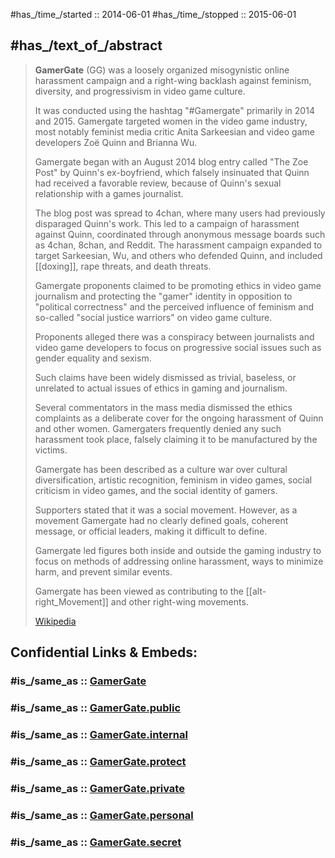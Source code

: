 
#has_/time_/started :: 2014-06-01 
#has_/time_/stopped :: 2015-06-01 

## #has_/text_of_/abstract 

> **GamerGate** (GG) was a loosely organized misogynistic online harassment campaign 
> and a right-wing backlash against feminism, diversity, 
> and progressivism in video game culture. 
> 
> It was conducted using the hashtag "#Gamergate" primarily in 2014 and 2015. 
> Gamergate targeted women in the video game industry, 
> most notably feminist media critic Anita Sarkeesian 
> and video game developers Zoë Quinn and Brianna Wu. 
>
> Gamergate began with an August 2014 blog entry called "The Zoe Post" 
> by Quinn's ex-boyfriend, which falsely insinuated that Quinn had received a favorable review, 
> because of Quinn's sexual relationship with a games journalist. 
> 
> The blog post was spread to 4chan, 
> where many users had previously disparaged Quinn's work. 
> This led to a campaign of harassment against Quinn, 
> coordinated through anonymous message boards such as 4chan, 8chan, and Reddit. 
> The harassment campaign expanded to target Sarkeesian, Wu, 
> and others who defended Quinn, and included [[doxing]], rape threats, and death threats.
>
> Gamergate proponents claimed to be promoting ethics in video game journalism 
> and protecting the "gamer" identity in opposition to "political correctness" 
> and the perceived influence of feminism 
> and so-called "social justice warriors" on video game culture. 
> 
> Proponents alleged there was a conspiracy between journalists and video game developers 
> to focus on progressive social issues such as gender equality and sexism. 
> 
> Such claims have been widely dismissed as trivial, baseless, 
> or unrelated to actual issues of ethics in gaming and journalism. 
> 
> Several commentators in the mass media dismissed the ethics complaints as a 
> deliberate cover for the ongoing harassment of Quinn and other women. 
> Gamergaters frequently denied any such harassment took place, 
> falsely claiming it to be manufactured by the victims.
>
> Gamergate has been described as a culture war over cultural diversification, 
> artistic recognition, feminism in video games, social criticism in video games, 
> and the social identity of gamers. 
> 
> Supporters stated that it was a social movement. 
> However, as a movement Gamergate had no clearly defined goals, coherent message, 
> or official leaders, making it difficult to define. 
> 
> Gamergate led figures both inside and outside the gaming industry 
> to focus on methods of addressing online harassment, 
> ways to minimize harm, and prevent similar events. 
> 
> Gamergate has been viewed as contributing to the [[alt-right_Movement]] and other right-wing movements.
>
> [Wikipedia](https://en.wikipedia.org/wiki/Gamergate%20(harassment%20campaign))


## Confidential Links & Embeds: 

### #is_/same_as :: [GamerGate](/_Standards/Society/Ideology/Political_Ideology/Fascism/GamerGate.md) 

### #is_/same_as :: [GamerGate.public](/_public/Society/Ideology/Political_Ideology/Fascism/GamerGate.public.md) 

### #is_/same_as :: [GamerGate.internal](/_internal/Society/Ideology/Political_Ideology/Fascism/GamerGate.internal.md) 

### #is_/same_as :: [GamerGate.protect](/_protect/Society/Ideology/Political_Ideology/Fascism/GamerGate.protect.md) 

### #is_/same_as :: [GamerGate.private](/_private/Society/Ideology/Political_Ideology/Fascism/GamerGate.private.md) 

### #is_/same_as :: [GamerGate.personal](/_personal/Society/Ideology/Political_Ideology/Fascism/GamerGate.personal.md) 

### #is_/same_as :: [GamerGate.secret](/_secret/Society/Ideology/Political_Ideology/Fascism/GamerGate.secret.md)

